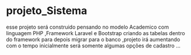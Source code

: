 # projeto_Sistema
esse projeto será construido pensando no modelo Academico com linguagem PHP ,Framework Laravel e Bootstrap criando as tabelas dentro do framework para depois migrar para o banco  ,projeto irá aumentando com o tempo inicialmente será somente algumas opções de cadastro ...
